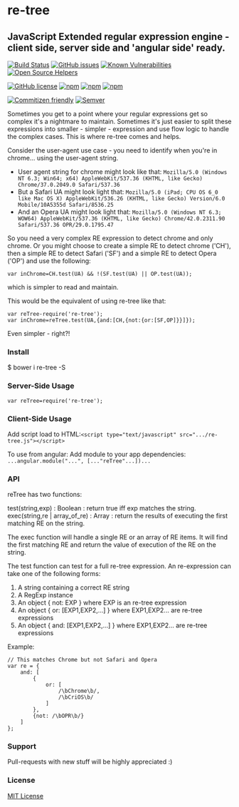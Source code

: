 # re-tree
## JavaScript Extended regular expression engine - client side, server side and 'angular side' ready.

[![Build Status](https://travis-ci.org/srfrnk/re-tree.svg?branch=master)](https://travis-ci.org/srfrnk/re-tree)
[![GitHub issues](https://img.shields.io/github/issues/srfrnk/re-tree.svg)](https://github.com/srfrnk/re-tree/issues)
[![Known Vulnerabilities](https://snyk.io/package/npm/re-tree/badge.svg)](https://snyk.io/package/npm/re-tree)
[![Open Source Helpers](https://www.codetriage.com/srfrnk/re-tree/badges/users.svg)](https://www.codetriage.com/srfrnk/re-tree)

[![GitHub license](https://img.shields.io/github/license/srfrnk/re-tree.svg)](https://github.com/srfrnk/re-tree/blob/master/license.txt)
[![npm](https://img.shields.io/npm/dm/re-tree.svg)](https://www.npmjs.com/package/re-tree) 
[![npm](https://img.shields.io/npm/dt/re-tree.svg)](https://www.npmjs.com/package/re-tree)
[![npm](https://img.shields.io/npm/v/re-tree.svg)](https://www.npmjs.com/package/re-tree)

[![Commitizen friendly](https://img.shields.io/badge/commitizen-friendly-brightgreen.svg)](http://commitizen.github.io/cz-cli/)
[![Semver](http://img.shields.io/SemVer/2.0.0.png)](http://semver.org/spec/v2.0.0.html)

<!-- [![Dependency Status](https://david-dm.org/srfrnk/re-tree.svg)](https://david-dm.org/srfrnk/re-tree) -->
<!-- [![devDependency Status](https://david-dm.org/srfrnk/re-tree/dev-status.svg)](https://david-dm.org/srfrnk/re-tree#info=devDependencies) -->
<!-- [![Coverage Status](https://img.shields.io/codecov/c/github/srfrnk/re-tree.svg)](http://codecov.io/github/srfrnk/re-tree?branch=master) -->


Sometimes you get to a point where your regular expressions get so complex it's a nightmare to maintain.
Sometimes it's just easier to split these expressions into smaller - simpler - expression and use flow logic to handle the complex cases.
This is where re-tree comes and helps.

Consider the user-agent use case - you need to identify when you're in chrome... using the user-agent string.
* User agent string for chrome might look like that: `Mozilla/5.0 (Windows NT 6.3; Win64; x64) AppleWebKit/537.36 (KHTML, like Gecko) Chrome/37.0.2049.0 Safari/537.36`
* But a Safari UA might look light that: `Mozilla/5.0 (iPad; CPU OS 6_0 like Mac OS X) AppleWebKit/536.26 (KHTML, like Gecko) Version/6.0 Mobile/10A5355d Safari/8536.25`
* And an Opera UA might look light that: `Mozilla/5.0 (Windows NT 6.3; WOW64) AppleWebKit/537.36 (KHTML, like Gecko) Chrome/42.0.2311.90 Safari/537.36 OPR/29.0.1795.47`

So you need a very complex RE expression to detect chrome and only chrome.
Or you might choose to create a simple RE to detect chrome ('CH'), then a simple RE to detect Safari ('SF') and a simple RE to detect Opera ('OP') and use the following:
```
var inChrome=CH.test(UA) && !(SF.test(UA) || OP.test(UA));
```
which is simpler to read and maintain.

This would be the equivalent of using re-tree like that:
```
var reTree-require('re-tree');
var inChrome=reTree.test(UA,{and:[CH,{not:{or:[SF,OP]}}]});
```

Even simpler - right?!

### Install
$ bower i re-tree -S

### Server-Side Usage
```
var reTree=require('re-tree');
```

### Client-Side Usage
Add script load to HTML:`<script type="text/javascript" src=".../re-tree.js"></script>`

To use from angular:
Add module to your app dependencies: `...angular.module("...", [..."reTree"...])...`

### API

reTree has two functions:

test(string,exp) : Boolean : return true iff exp matches the string.
exec(string,re | array_of_re) : Array : return the results of executing the first matching RE on the string.

The exec function will handle a single RE or an array of RE items.
It will find the first matching RE and return the value of execution of the RE on the string.

The test function can test for a full re-tree expression. An re-expression can take one of the following forms:
1) A string containing a correct RE string
2) A RegExp instance
3) An object { not: EXP } where EXP is an re-tree expression
3) An object { or: [EXP1,EXP2,...] } where EXP1,EXP2... are re-tree expressions
3) An object { and: [EXP1,EXP2,...] } where EXP1,EXP2... are re-tree expressions

Example:

```
// This matches Chrome but not Safari and Opera
var re = {
    and: [
        {
            or: [
                /\bChrome\b/,
                /\bCriOS\b/
            ]
        },
        {not: /\bOPR\b/}
    ]
};
```

### Support

Pull-requests with new stuff will be highly appreciated :)

### License

[MIT License](//github.com/srfrnk/re-tree/blob/master/license.txt)
